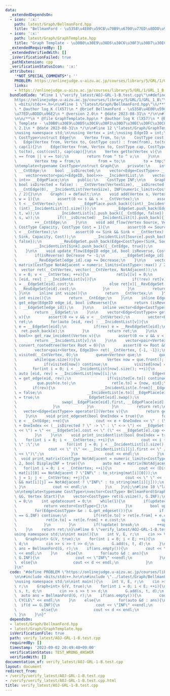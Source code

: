 ```yaml
---
data:
  _extendedDependsOn:
  - icon: ':x:'
    path: latest/Graph/BellmanFord.hpp
    title: "BellmanFord - \u5358\u4E00\u59CB\u70B9\u6700\u77ED\u8DDD\u96E2"
  - icon: ':x:'
    path: latest/Graph/GraphTemplate.hpp
    title: "Graph Template - \u30B0\u30E9\u30D5\u30C6\u30F3\u30D7\u30EC\u30FC\u30C8"
  _extendedRequiredBy: []
  _extendedVerifiedWith: []
  _isVerificationFailed: true
  _pathExtension: cpp
  _verificationStatusIcon: ':x:'
  attributes:
    '*NOT_SPECIAL_COMMENTS*': ''
    PROBLEM: https://onlinejudge.u-aizu.ac.jp/courses/library/5/GRL/1/GRL_1_B
    links:
    - https://onlinejudge.u-aizu.ac.jp/courses/library/5/GRL/1/GRL_1_B
  bundledCode: "#line 1 \"verify_latest/AOJ-GRL-1-B.test.cpp\"\n#define PROBLEM \"\
    https://onlinejudge.u-aizu.ac.jp/courses/library/5/GRL/1/GRL_1_B\"\n\n#include\
    \ <bits/stdc++.h>\n\n#line 1 \"latest/Graph/BellmanFord.hpp\"\n/**\n * @file BellmanFord.hpp\n\
    \ * @author log_K (lX57)\n * @brief BellmanFord - \u5358\u4E00\u59CB\u70B9\u6700\
    \u77ED\u8DDD\u96E2\n * @version 2.0\n * @date 2023-08-31\n */\n\n#line 2 \"latest/Graph/GraphTemplate.hpp\"\
    \n\n/**\n * @file GraphTemplate.hpp\n * @author log K (lX57)\n * @brief Graph\
    \ Template - \u30B0\u30E9\u30D5\u30C6\u30F3\u30D7\u30EC\u30FC\u30C8\n * @version\
    \ 2.1\n * @date 2023-08-31\n */\n\n#line 12 \"latest/Graph/GraphTemplate.hpp\"\
    \nusing namespace std;\n\nusing Vertex = int;\nusing EdgeID = int;\n\ntemplate<typename\
    \ CostType>\nstruct Edge{\n    Vertex from, to;\n    CostType cost, cap;\n\n \
    \   Edge(Vertex from, Vertex to, CostType cost) : from(from), to(to), cost(cost),\
    \ cap(1){}\n    Edge(Vertex from, Vertex to, CostType cap, CostType cost) : from(from),\
    \ to(to), cost(cost), cap(cap){}\n\n    Vertex getto(Vertex v){\n        assert(v\
    \ == from || v == to);\n        return from ^ to ^ v;\n    }\n\n    void swap(){\n\
    \        Vertex tmp = from;\n        from = to;\n        to = tmp;\n    }\n};\n\
    \ntemplate<typename CostType>\nstruct Graph{\n    private:\n    int __CntVertex,\
    \ __CntEdge;\n    bool __isDirected;\n    vector<Edge<CostType>> __EdgeSet, __RevEdgeSet;\n\
    \    vector<vector<pair<EdgeID, bool>>> __IncidentList;\n    vector<pair<int,\
    \ int>> __EdgePlace;\n\n    public:\n    CostType INF;\n\n    Graph(int VertexSize,\
    \ bool isDirected = false) : __CntVertex(VertexSize), __isDirected(isDirected),\
    \ __CntEdge(0), __IncidentList(VertexSize), INF(numeric_limits<CostType>::max()\
    \ / 2){}\n\n    Graph() = default;\n\n    void add(Vertex s, Vertex t, CostType\
    \ w = 1){\n        assert(0 <= s && s < __CntVertex);\n        assert(0 <= t &&\
    \ t < __CntVertex);\n        __EdgePlace.push_back({(int)__IncidentList[s].size(),\
    \ (int)__IncidentList[t].size()});\n        __EdgeSet.push_back(Edge<CostType>(s,\
    \ t, w));\n        __IncidentList[s].push_back({__CntEdge, false});\n        __RevEdgeSet.push_back(Edge<CostType>(t,\
    \ s, w));\n        if(!__isDirected) __IncidentList[t].push_back({__CntEdge, true});\n\
    \        ++__CntEdge;\n    }\n\n    void add_flow(Vertex Source, Vertex Sink,\
    \ CostType Capacity, CostType Cost = 1){\n        assert(0 <= Source && Source\
    \ < __CntVertex);\n        assert(0 <= Sink && Sink < __CntVertex);\n        __EdgeSet.push_back(Edge<CostType>(Source,\
    \ Sink, Capacity, Cost));\n        __IncidentList[Source].push_back({__CntEdge,\
    \ false});\n        __RevEdgeSet.push_back(Edge<CostType>(Sink, Source, 0, -Cost));\n\
    \        __IncidentList[Sink].push_back({__CntEdge, true});\n        ++__CntEdge;\n\
    \    }\n\n    void update_flow(EdgeID edge_id, bool isReverse, CostType Decrease){\n\
    \        if(isReverse) Decrease *= -1;\n        __EdgeSet[edge_id].cap -= Decrease;\n\
    \        __RevEdgeSet[edge_id].cap += Decrease;\n    }\n\n    vector<vector<CostType>>\
    \ matrix(CostType NotAdjacent = numeric_limits<CostType>::max() / 2){\n      \
    \  vector ret(__CntVertex, vector(__CntVertex, NotAdjacent));\n        for(Vertex\
    \ v = 0; v < __CntVertex; ++v){\n            ret[v][v] = 0;\n            for(auto\
    \ [eid, rev] : __IncidentList[v]){\n                if(!rev) ret[v][__EdgeSet[eid].to]\
    \ = __EdgeSet[eid].cost;\n                else ret[v][__RevEdgeSet[eid].to] =\
    \ __RevEdgeSet[eid].cost;\n            }\n        }\n        return ret;\n   \
    \ }\n\n    inline int vsize(){\n        return __CntVertex;\n    }\n\n    inline\
    \ int esize(){\n        return __CntEdge;\n    }\n\n    inline Edge<CostType>\
    \ get_edge(EdgeID edge_id, bool isReverse){\n        return (isReverse ? __RevEdgeSet[edge_id]\
    \ : __EdgeSet[edge_id]);\n    }\n\n    inline vector<Edge<CostType>>& get_edgeset(){\n\
    \        return __EdgeSet;\n    }\n\n    vector<Edge<CostType>> get_incident(Vertex\
    \ v){\n        assert(0 <= v && v < __CntVertex);\n        vector<Edge<CostType>>\
    \ ret;\n        for(auto [eid, rev] : __IncidentList[v]){\n            Edge<CostType>\
    \ e = __EdgeSet[eid];\n            if(rev) e = __RevEdgeSet[eid];\n          \
    \  ret.push_back(e);\n        }\n        return ret;\n    }\n\n    vector<pair<EdgeID,\
    \ bool>> get_raw_incident(Vertex v){\n        assert(0 <= v && v < __CntVertex);\n\
    \        return __IncidentList[v];\n    }\n\n    vector<pair<Vertex, EdgeID>>\
    \ convert_rootedtree(Vertex Root = 0){\n        assert(0 <= Root && Root < __CntVertex);\n\
    \        vector<pair<Vertex, EdgeID>> ret(__CntVertex, {-1, -1});\n        vector<int>\
    \ visited(__CntVertex, 0);\n        queue<Vertex> que;\n        que.push(Root);\n\
    \        while(que.size()){\n            Vertex now = que.front(); que.pop();\n\
    \            if(visited[now]) continue;\n            visited[now] = 1;\n     \
    \       for(int i = 0; i < __IncidentList[now].size(); ++i){\n               \
    \ auto [eid, rev] = __IncidentList[now][i];\n                Edge<CostType> e\
    \ = get_edge(eid, rev);\n                if(visited[e.to]) continue;\n       \
    \         que.push(e.to);\n                ret[e.to] = {now, eid};\n         \
    \       if(rev){\n                    __IncidentList[e.from][__EdgePlace[eid].second].second\
    \ = false;\n                    __IncidentList[e.to][__EdgePlace[eid].first].second\
    \ = true;\n                    __EdgeSet[eid].swap();\n                    __RevEdgeSet[eid].swap();\n\
    \                    swap(__EdgePlace[eid].first, __EdgePlace[eid].second);\n\
    \                }\n            }\n        }\n        return ret;\n    }\n\n \
    \   vector<Edge<CostType>> operator[](Vertex v){\n        return get_incident(v);\n\
    \    }\n\n    void print_edgeset(bool OneIndex = true){\n        for(int e = 0;\
    \ e < __CntEdge; ++e){\n            cout << e + OneIndex << \" : (\" << __EdgeSet[e].from\
    \ + OneIndex << (__isDirected ? \" -> \" : \" <-> \") << __EdgeSet[e].to + OneIndex\
    \ << \") = \" << __EdgeSet[e].cost << \" (\" << __EdgeSet[e].cap << \")\" << endl;\n\
    \        }\n    }\n\n    void print_incidentlist(bool OneIndex = true){\n    \
    \    for(int i = 0; i < __CntVertex; ++i){\n            cout << i + OneIndex <<\
    \ \" :\";\n            for(int j = 0; j < __IncidentList[i].size(); ++j){\n  \
    \              cout << \" (\" << __IncidentList[i][j].first << \" / \" << __IncidentList[i][j].second\
    \ << \")\";\n            }\n            cout << endl;\n        }\n    }\n\n  \
    \  void print_matrix(CostType NotAdjacent = numeric_limits<CostType>::max() /\
    \ 2, bool DisplayINF = true){\n        auto mat = matrix(NotAdjacent);\n     \
    \   for(int i = 0; i < __CntVertex; ++i){\n            cout << (DisplayINF &&\
    \ mat[i][0] == NotAdjacent ? \"INF\" : to_string(mat[i][0]));\n            for(int\
    \ j = 1; j < __CntVertex; ++j){\n                cout << \" \" << (DisplayINF\
    \ && mat[i][j] == NotAdjacent ? \"INF\" : to_string(mat[i][j]));\n           \
    \ }\n            cout << endl;\n        }\n    }\n};\n#line 10 \"latest/Graph/BellmanFord.hpp\"\
    \n\ntemplate<typename CostType>\nvector<CostType> BellmanFord(Graph<CostType>\
    \ &G, Vertex Start){\n    vector<CostType> ret(G.vsize(), G.INF);\n    ret[Start]\
    \ = 0;\n    int updatecount = 0;\n    while(1){\n        if(updatecount == G.vsize()){\n\
    \            return vector<CostType>{};\n        }\n        bool update = false;\n\
    \        for(Edge<CostType> &e : G.get_edgeset()){\n            if(ret[e.from]\
    \ == G.INF) continue;\n            if(ret[e.to] > ret[e.from] + e.cost){\n   \
    \             ret[e.to] = ret[e.from] + e.cost;\n                update = true;\n\
    \            }\n        }\n        if(!update) break;\n        ++updatecount;\n\
    \    }\n    return ret;\n}\n#line 6 \"verify_latest/AOJ-GRL-1-B.test.cpp\"\n\n\
    using namespace std;\n\nint main(){\n    int V, E, r;\n    cin >> V >> E >> r;\n\
    \    Graph<int> G(V, true);\n    for(int i = 0; i < E; ++i){\n        int s, t,\
    \ d;\n        cin >> s >> t >> d;\n        G.add(s, t, d);\n    }\n\n    auto\
    \ ans = BellmanFord(G, r);\n    if(ans.empty()){\n        cout << \"NEGATIVE CYCLE\"\
    \ << endl;\n    }\n    else{\n        for(auto &d : ans){\n            if(d ==\
    \ G.INF){\n                cout << \"INF\" <<endl;\n            }\n          \
    \  else{\n                cout << d << endl;\n            }\n        }\n    }\n\
    }\n"
  code: "#define PROBLEM \"https://onlinejudge.u-aizu.ac.jp/courses/library/5/GRL/1/GRL_1_B\"\
    \n\n#include <bits/stdc++.h>\n\n#include \"../latest/Graph/BellmanFord.hpp\"\n\
    \nusing namespace std;\n\nint main(){\n    int V, E, r;\n    cin >> V >> E >>\
    \ r;\n    Graph<int> G(V, true);\n    for(int i = 0; i < E; ++i){\n        int\
    \ s, t, d;\n        cin >> s >> t >> d;\n        G.add(s, t, d);\n    }\n\n  \
    \  auto ans = BellmanFord(G, r);\n    if(ans.empty()){\n        cout << \"NEGATIVE\
    \ CYCLE\" << endl;\n    }\n    else{\n        for(auto &d : ans){\n          \
    \  if(d == G.INF){\n                cout << \"INF\" <<endl;\n            }\n \
    \           else{\n                cout << d << endl;\n            }\n       \
    \ }\n    }\n}"
  dependsOn:
  - latest/Graph/BellmanFord.hpp
  - latest/Graph/GraphTemplate.hpp
  isVerificationFile: true
  path: verify_latest/AOJ-GRL-1-B.test.cpp
  requiredBy: []
  timestamp: '2023-09-02 20:49:48+09:00'
  verificationStatus: TEST_WRONG_ANSWER
  verifiedWith: []
documentation_of: verify_latest/AOJ-GRL-1-B.test.cpp
layout: document
redirect_from:
- /verify/verify_latest/AOJ-GRL-1-B.test.cpp
- /verify/verify_latest/AOJ-GRL-1-B.test.cpp.html
title: verify_latest/AOJ-GRL-1-B.test.cpp
---
```

